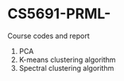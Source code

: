 # CS5691-PRML-
Course codes and report
1. PCA
2. K-means clustering algorithm
3. Spectral clustering algorithm
